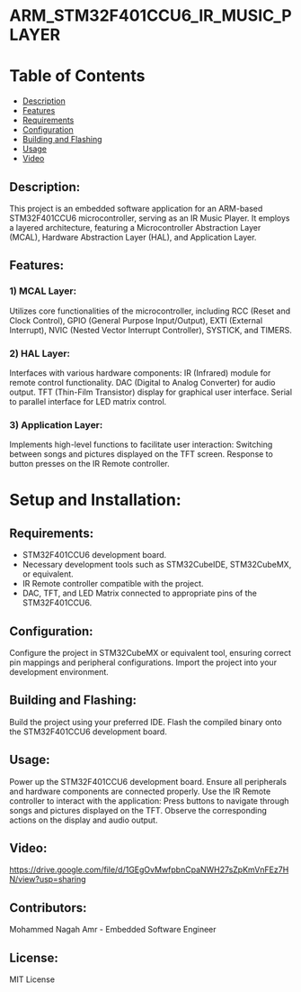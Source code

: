 # ARM_STM32F401CCU6_IR_MUSIC_PLAYER
# Table of Contents
* [Description](#Description)
* [Features](#Features)
* [Requirements](#Requirements)
* [Configuration](#Configuration)
* [Building and Flashing](#Building)
* [Usage](#Usage)
* [Video](#Video)
  
## Description:
This project is an embedded software application for an ARM-based STM32F401CCU6 microcontroller, serving as an IR Music Player. It employs a layered architecture, featuring a Microcontroller Abstraction Layer (MCAL), Hardware Abstraction Layer (HAL), and Application Layer.

## Features:
### 1) MCAL Layer:
Utilizes core functionalities of the microcontroller, including RCC (Reset and Clock Control), GPIO (General Purpose Input/Output), EXTI (External Interrupt), NVIC (Nested Vector Interrupt Controller), SYSTICK, and TIMERS.
### 2) HAL Layer:
Interfaces with various hardware components:
IR (Infrared) module for remote control functionality.
DAC (Digital to Analog Converter) for audio output.
TFT (Thin-Film Transistor) display for graphical user interface.
Serial to parallel interface for LED matrix control.
### 3) Application Layer:
Implements high-level functions to facilitate user interaction:
Switching between songs and pictures displayed on the TFT screen.
Response to button presses on the IR Remote controller.

# Setup and Installation:
## Requirements:
- STM32F401CCU6 development board.
- Necessary development tools such as STM32CubeIDE, STM32CubeMX, or equivalent.
- IR Remote controller compatible with the project.
- DAC, TFT, and LED Matrix connected to appropriate pins of the STM32F401CCU6.

## Configuration:
Configure the project in STM32CubeMX or equivalent tool, ensuring correct pin mappings and peripheral configurations.
Import the project into your development environment.

## Building and Flashing:
Build the project using your preferred IDE.
Flash the compiled binary onto the STM32F401CCU6 development board.

## Usage:
Power up the STM32F401CCU6 development board.
Ensure all peripherals and hardware components are connected properly.
Use the IR Remote controller to interact with the application:
Press buttons to navigate through songs and pictures displayed on the TFT.
Observe the corresponding actions on the display and audio output.

## Video:
https://drive.google.com/file/d/1GEgOvMwfpbnCpaNWH27sZpKmVnFEz7HN/view?usp=sharing

## Contributors:
Mohammed Nagah Amr - Embedded Software Engineer

## License:
MIT License

